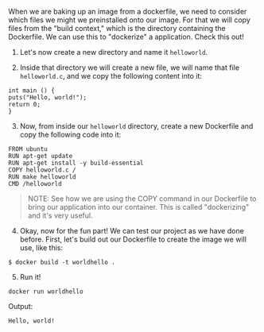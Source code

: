 When we are baking up an image from a dockerfile, we need to consider which files we might we preinstalled onto our image. For that we will copy files from the "build context," which is the directory containing the Dockerfile. We can use this to "dockerize" a application. Check this out!

1. Let's now create a new directory and name it `helloworld`. 

2. Inside that directory we will create a new file, we will name that file ```helloworld.c```, and we copy the following content into it:

```
int main () {
puts("Hello, world!");
return 0;
}
```

3. Now, from inside our ```helloworld``` directory, create a new Dockerfile and copy the following code into it:

```
FROM ubuntu
RUN apt-get update
RUN apt-get install -y build-essential
COPY helloworld.c /
RUN make helloworld
CMD /helloworld
```

>NOTE: See how we are using the COPY command in our Dockerfile to bring our application into our container. This is called "dockerizing" and it's very useful.

4. Okay, now for the fun part! We can test our project as we have done before. First, let's build out our Dockerfile to create the image we will use, like this:

```
$ docker build -t worldhello .
```

5. Run it! 

```
docker run worldhello
```

Output:

```
Hello, world!
```
